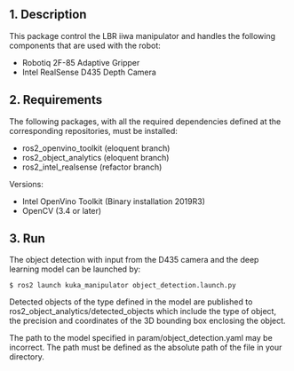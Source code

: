 ## 1. Description

This package control the LBR iiwa manipulator and handles the following components that are used with the robot:
- Robotiq 2F-85 Adaptive Gripper
- Intel RealSense D435 Depth Camera

## 2. Requirements
The following packages, with all the required dependencies defined at the corresponding repositories, must be installed:
- ros2_openvino_toolkit (eloquent branch)
- ros2_object_analytics (eloquent branch)
- ros2_intel_realsense (refactor branch)

Versions:
- Intel OpenVino Toolkit (Binary installation 2019R3)
- OpenCV (3.4 or later)

## 3. Run

The object detection with input from the D435 camera and the deep learning model can be launched by:

```
$ ros2 launch kuka_manipulator object_detection.launch.py
```
Detected objects of the type defined in the model are published to ros2_object_analytics/detected_objects which include the type of object, the precision and coordinates of the 3D bounding box enclosing the object.

The path to the model specified in param/object_detection.yaml may be incorrect. The path must be defined as the absolute path of the file in your directory.
